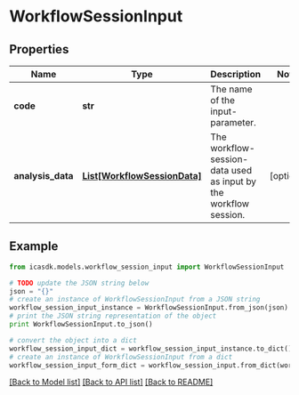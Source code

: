 # WorkflowSessionInput


## Properties
Name | Type | Description | Notes
------------ | ------------- | ------------- | -------------
**code** | **str** | The name of the input-parameter. | 
**analysis_data** | [**List[WorkflowSessionData]**](WorkflowSessionData.md) | The workflow-session-data used as input by the workflow session. | [optional] 

## Example

```python
from icasdk.models.workflow_session_input import WorkflowSessionInput

# TODO update the JSON string below
json = "{}"
# create an instance of WorkflowSessionInput from a JSON string
workflow_session_input_instance = WorkflowSessionInput.from_json(json)
# print the JSON string representation of the object
print WorkflowSessionInput.to_json()

# convert the object into a dict
workflow_session_input_dict = workflow_session_input_instance.to_dict()
# create an instance of WorkflowSessionInput from a dict
workflow_session_input_form_dict = workflow_session_input.from_dict(workflow_session_input_dict)
```
[[Back to Model list]](../README.md#documentation-for-models) [[Back to API list]](../README.md#documentation-for-api-endpoints) [[Back to README]](../README.md)


